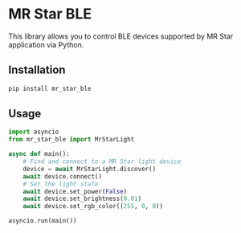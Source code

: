 # MR Star BLE

This library allows you to control BLE devices supported by MR Star application via Python.

## Installation

```bash
pip install mr_star_ble
```

## Usage

```python
import asyncio
from mr_star_ble import MrStarLight

async def main():
    # Find and connect to a MR Star light device
    device = await MrStarLight.discover()
    await device.connect()
    # Set the light state
    await device.set_power(False)
    await device.set_brightness(0.01)
    await device.set_rgb_color((255, 0, 0))

asyncio.run(main())
```